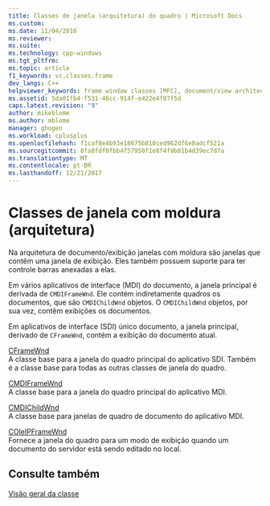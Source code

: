 ```yaml
---
title: Classes de janela (arquitetura) do quadro | Microsoft Docs
ms.custom: 
ms.date: 11/04/2016
ms.reviewer: 
ms.suite: 
ms.technology: cpp-windows
ms.tgt_pltfrm: 
ms.topic: article
f1_keywords: vc.classes.frame
dev_langs: C++
helpviewer_keywords: frame window classes [MFC], document/view architecture
ms.assetid: 5da01fb4-f531-46cc-914f-e422e4f07f5d
caps.latest.revision: "9"
author: mikeblome
ms.author: mblome
manager: ghogen
ms.workload: cplusplus
ms.openlocfilehash: f1caf8e4b93e18675b810ced962df6e8adcf521a
ms.sourcegitcommit: 8fa8fdf0fbb4f57950f1e8f4f9b81b4d39ec7d7a
ms.translationtype: MT
ms.contentlocale: pt-BR
ms.lasthandoff: 12/21/2017
---
```

# <a name="frame-window-classes-architecture"></a>Classes de janela com moldura (arquitetura)
Na arquitetura de documento/exibição janelas com moldura são janelas que contêm uma janela de exibição. Eles também possuem suporte para ter controle barras anexadas a elas.  
  
 Em vários aplicativos de interface (MDI) do documento, a janela principal é derivada de `CMDIFrameWnd`. Ele contém indiretamente quadros os documentos, que são `CMDIChildWnd` objetos. O `CMDIChildWnd` objetos, por sua vez, contêm exibições os documentos.  
  
 Em aplicativos de interface (SDI) único documento, a janela principal, derivado de `CFrameWnd`, contém a exibição do documento atual.  
  
 [CFrameWnd](../mfc/reference/cframewnd-class.md)  
 A classe base para a janela do quadro principal do aplicativo SDI. Também é a classe base para todas as outras classes de janela do quadro.  
  
 [CMDIFrameWnd](../mfc/reference/cmdiframewnd-class.md)  
 A classe base para a janela do quadro principal do aplicativo MDI.  
  
 [CMDIChildWnd](../mfc/reference/cmdichildwnd-class.md)  
 A classe base para janelas de quadro de documento do aplicativo MDI.  
  
 [COleIPFrameWnd](../mfc/reference/coleipframewnd-class.md)  
 Fornece a janela do quadro para um modo de exibição quando um documento do servidor está sendo editado no local.  
  
## <a name="see-also"></a>Consulte também  
 [Visão geral da classe](../mfc/class-library-overview.md)

